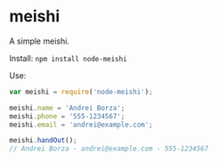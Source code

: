 # meishi
A simple meishi.


Install: `npm install node-meishi`


Use:
```javascript
var meishi = require('node-meishi');

meishi.name = 'Andrei Borza';
meishi.phone = '555-1234567';
meishi.email = 'andrei@example.com';

meishi.handOut();
// Andrei Borza - andrei@example.com - 555-1234567
```
